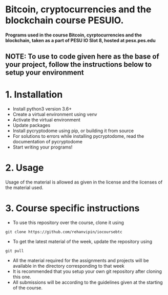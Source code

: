 # Bitcoin, cryptocurrencies and the blockchain course PESUIO.
#### Programs used in the course Bitcoin, cyrptocurrencies and the blockchain, taken as a part of PESU IO Slot 8, hosted at pesx.pes.edu

## NOTE: To use to code given here as the base of your project, follow the instructions below to setup your environment

# 1. Installation
* Install python3 version 3.6+
* Create a virtual environment using venv
* Activate the virtual environment
* Update packages
* Install pycryptodome using pip, or building it from source
* For solutions to errors while installing pycryptodome, read the documentation of pycryptodome
* Start writing your programs!

# 2. Usage
Usage of the material is allowed as given in the license and the licenses of the material used.

# 3. Course specific instructions
* To use this repository over the course, clone it using
``` 
git clone https://github.com/rehanvipin/iocoursebtc 
```
* To get the latest material of the week, update the repository using
``` 
git pull 
```
* All the material required for the assignments and projects will be available in the directory corresponding to that week
* It is recommended that you setup your own git repository after cloning this one.
* All submissions will be according to the guidelines given at the starting of the course.
